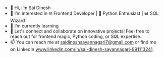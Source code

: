 - 👋 Hi, I’m Sai Dinesh
- 👀 I’m interested in 🌐 Frontend Developer | 🐍 Python Enthusiast | 📊 SQL Wizard
- 🌱 I’m currently learning 
- 🚀 Let's connect and collaborate on innovative projects! Feel free to reach out for frontend magic, Python coding, or SQL expertise.
- 📫  You can reach me at saidineshsayannagari7@gmail.com or find me on LinkedIn www.linkedin.com/in/sai-dinesh-sayannagari-991113241.
